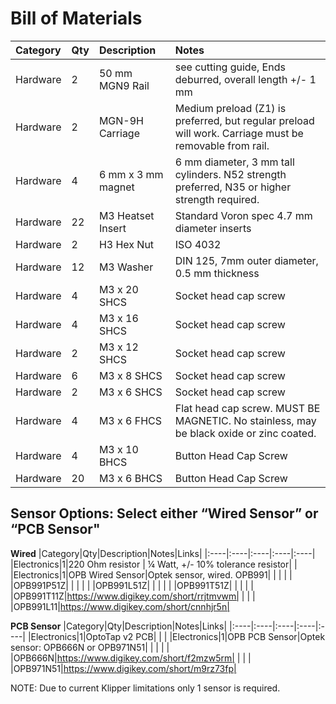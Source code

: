 # Bill of Materials

|Category|Qty|Description|Notes|
|:----|:----|:----|:----|
|Hardware|2|50 mm MGN9 Rail|see cutting guide, Ends deburred, overall length +/- 1 mm|
|Hardware|2|MGN-9H Carriage|Medium preload (Z1) is preferred, but regular preload will work. Carriage must be removable from rail.|
|Hardware|4|6 mm x 3 mm magnet|6 mm diameter, 3 mm tall cylinders.  N52 strength preferred,  N35 or higher strength required.|
|Hardware|22|M3 Heatset Insert|Standard Voron spec 4.7 mm diameter inserts|
|Hardware|2|H3 Hex Nut|ISO 4032|
|Hardware|12|M3 Washer|DIN 125, 7mm outer diameter, 0.5 mm thickness|
|Hardware|4|M3 x 20 SHCS|Socket head cap screw|
|Hardware|4|M3 x 16 SHCS|Socket head cap screw|
|Hardware|2|M3 x 12 SHCS|Socket head cap screw|
|Hardware|6|M3 x 8 SHCS|Socket head cap screw|
|Hardware|2|M3 x 6 SHCS|Socket head cap screw|
|Hardware|4|M3 x 6 FHCS|Flat head cap screw. MUST BE MAGNETIC.  No stainless, may be black oxide or zinc coated.|
|Hardware|4|M3 x 10 BHCS|Button Head Cap Screw|
|Hardware|20|M3 x 6 BHCS|Button Head Cap Screw|

## Sensor Options:  Select either “Wired Sensor” or “PCB Sensor"

**Wired**
|Category|Qty|Description|Notes|Links|
|:----|:----|:----|:----|:----|
|Electronics|1|220 Ohm resistor | ¼ Watt, +/- 10% tolerance resistor| |
|Electronics|1|OPB Wired Sensor|Optek sensor, wired. OPB991| |
| | | |OPB991P51Z| |
| | | |OPB991L51Z| |
| | | |OPB991T51Z| |
| | | |OPB991T11Z|https://www.digikey.com/short/rrjtmvwm|
| | | |OPB991L11|https://www.digikey.com/short/cnnhjr5n|

**PCB Sensor**
|Category|Qty|Description|Notes|Links|
|:----|:----|:----|:----|:----|
|Electronics|1|OptoTap v2 PCB| | |
|Electronics|1|OPB PCB Sensor|Optek sensor: OPB666N or OPB971N51| |
| | | |OPB666N|https://www.digikey.com/short/f2mzw5rm|
| | | |OPB971N51|https://www.digikey.com/short/m9rz73fp|

NOTE: Due to current Klipper limitations only 1 sensor is required.